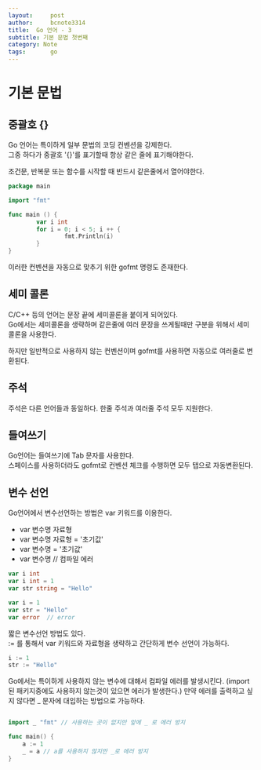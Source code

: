 ```yaml
---
layout:     post
author:     bcnote3314
title: 	Go 언어 - 3
subtitle: 기본 문법 첫번째
category: Note
tags: 		go
---
```


# 기본 문법

## 중괄호 {}
Go 언어는 특이하게 일부 문법의 코딩 컨벤션을 강제한다.  
그중 하다가 중괄호 '{}'를 표기할때 항상 같은 줄에 표기해야한다.  

조건문, 반복문 또는 함수를 시작할 때 반드시 같은줄에서 열어야한다.

```go
package main

import "fmt"

func main () {
        var i int
        for i = 0; i < 5; i ++ {
                fmt.Println(i)
        }
}

```

이러한 컨벤션을 자동으로 맞추기 위한 gofmt 명령도 존재한다.  

## 세미 콜론

C/C++ 등의 언어는 문장 끝에 세미콜론을 붙이게 되어있다.  
Go에서는 세미콜론을 생략하며 같은줄에 여러 문장을 쓰게될때만 구분을 위해서 세미콜론을 사용한다.

하지만 일반적으로 사용하지 않는 컨벤션이며 gofmt를 사용하면 자동으로 여러줄로 변환된다. 
 

## 주석

주석은 다른 언어들과 동일하다. 한줄 주석과 여러줄 주석 모두 지원한다.


## 들여쓰기

Go언어는 들여쓰기에 Tab 문자를 사용한다.  
스페이스를 사용하더라도 gofmt로 컨벤션 체크를 수행하면 모두 탭으로 자동변환된다.

## 변수 선언

Go언어에서 변수선언하는 방법은 var 키워드를 이용한다.

* var 변수명 자료형
* var 변수명 자료형 = '초기값'
* var 변수명 = '초기값'
* var 변수명 // 컴파일 에러

```go
var i int
var i int = 1
var str string = "Hello"

var i = 1
var str = "Hello"
var error  // error
```

짧은 변수선언 방법도 있다.  
:= 를 통해서 var 키워드와 자료형을 생략하고 간단하게 변수 선언이 가능하다.

```go
i := 1
str := "Hello"
```

Go에서는 특이하게 사용하지 않는 변수에 대해서 컴파일 에러를 발생시킨다. (import 된 패키지중에도 사용하지 않는것이 있으면 에러가 발생한다.)
만약 에러를 출력하고 싶지 않다면 _ 문자에 대입하는 방법으로 가능하다.  


```go

import _ "fmt" // 사용하는 곳이 없지만 앞에 _ 로 에러 방지

func main() {
	a := 1	
	_ = a // a를 사용하지 않지만 _로 에러 방지
}
```
